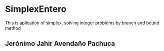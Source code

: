# SimplexEntero
This is aplication of simplex, solving integer problems by branch and bound method

## Jerónimo Jahir Avendaño Pachuca

